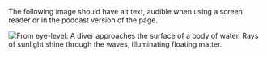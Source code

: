 The following image should have alt text, audible when using a screen reader or in the podcast version of the page.

![From eye-level: A diver approaches the surface of a body of water. Rays of sunlight shine through the waves, illuminating floating matter.](https://images.unsplash.com/photo-1682887523022-322cf76c2950?ixlib=rb-4.0.3&ixid=MnwxMjA3fDB8MHxwaG90by1wYWdlfHx8fGVufDB8fHx8&auto=format&fit=crop&w=256&q=80)
